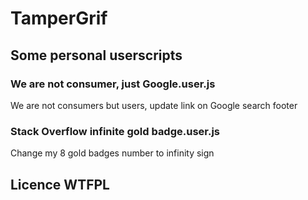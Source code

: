 # TamperGrif

## Some personal userscripts

### We are not consumer, just Google.user.js

We are not consumers but users, update link on Google search footer

### Stack Overflow infinite gold badge.user.js

Change my 8 gold badges number to infinity sign

## Licence WTFPL
